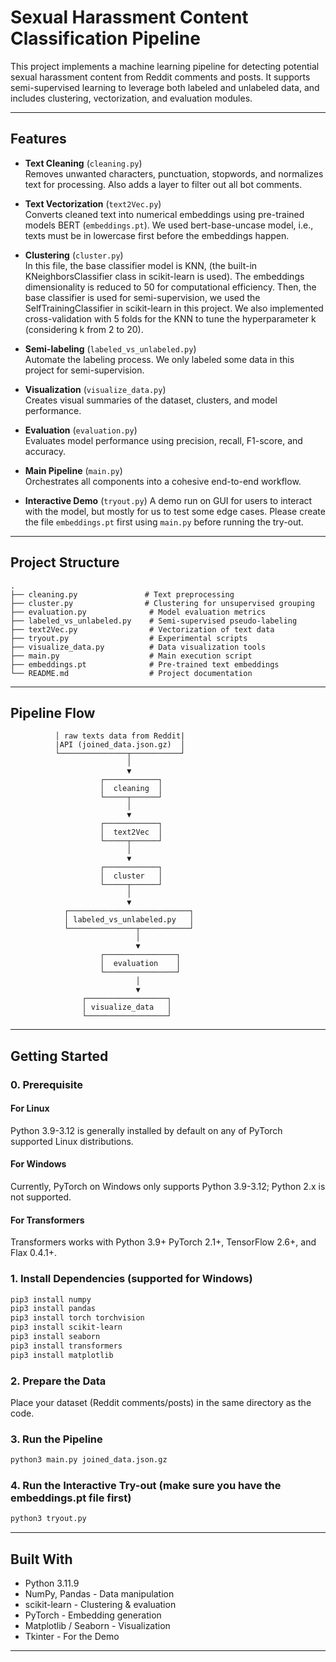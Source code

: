 ﻿# Sexual Harassment Content Classification Pipeline

This project implements a machine learning pipeline for detecting potential sexual harassment content from Reddit comments and posts. It supports semi-supervised learning to leverage both labeled and unlabeled data, and includes clustering, vectorization, and evaluation modules.

---

## Features

- **Text Cleaning** (`cleaning.py`)  
  Removes unwanted characters, punctuation, stopwords, and normalizes text for processing. Also adds 
  a layer to filter out all bot comments.

- **Text Vectorization** (`text2Vec.py`)  
  Converts cleaned text into numerical embeddings using pre-trained models BERT (`embeddings.pt`).
  We used bert-base-uncase model, i.e., texts must be in lowercase first before the embeddings happen.

- **Clustering** (`cluster.py`)  
  In this file, the base classifier model is KNN, (the built-in KNeighborsClassifier class in scikit-learn
  is used). The embeddings dimensionality is reduced to 50 for computational efficiency. Then, the base
  classifier is used for semi-supervision, we used the SelfTrainingClassifier in scikit-learn in this project.
  We also implemented cross-validation with 5 folds for the KNN to tune the hyperparameter k (considering
  k from 2 to 20).

- **Semi-labeling** (`labeled_vs_unlabeled.py`)  
  Automate the labeling process. We only labeled some data in this project for semi-supervision. 

- **Visualization** (`visualize_data.py`)  
  Creates visual summaries of the dataset, clusters, and model performance.

- **Evaluation** (`evaluation.py`)  
  Evaluates model performance using precision, recall, F1-score, and accuracy.

- **Main Pipeline** (`main.py`)  
  Orchestrates all components into a cohesive end-to-end workflow.

- **Interactive Demo** (`tryout.py`)
  A demo run on GUI for users to interact with the model, but mostly for us to test some edge cases.
  Please create the file `embeddings.pt` first using `main.py` before running the try-out.
---

## Project Structure

```plaintext
.
├── cleaning.py               # Text preprocessing
├── cluster.py                # Clustering for unsupervised grouping
├── evaluation.py              # Model evaluation metrics
├── labeled_vs_unlabeled.py    # Semi-supervised pseudo-labeling
├── text2Vec.py                # Vectorization of text data
├── tryout.py                  # Experimental scripts
├── visualize_data.py          # Data visualization tools
├── main.py                    # Main execution script
├── embeddings.pt              # Pre-trained text embeddings
└── README.md                  # Project documentation
```

---

## Pipeline Flow

```       ┌───────────────────────────┐
          │ raw texts data from Reddit|
          |API (joined_data.json.gz)  │
          └───────────────┬───────────┘
                          │
                          ▼
                    ┌────────────┐
                    │  cleaning  │
                    └─────┬──────┘
                          │
                          ▼
                    ┌────────────┐
                    │  text2Vec  │
                    └─────┬──────┘
                          │
                          ▼
                    ┌────────────┐
                    │  cluster   │
                    └─────┬──────┘
                          │
                          ▼
            ┌───────────────────────────┐
            │ labeled_vs_unlabeled.py   │
            └───────────────┬───────────┘
                            │
                            ▼
                    ┌────────────────┐
                    │  evaluation    │
                    └────────────────┘
                            │
                            ▼
                ┌──────────────────┐
                │ visualize_data   │
                └──────────────────┘
```

---

## Getting Started
### 0. Prerequisite
#### For Linux
Python 3.9-3.12 is generally installed by default on any of PyTorch supported Linux distributions. 
#### For Windows
Currently, PyTorch on Windows only supports Python 3.9-3.12; Python 2.x is not supported.

#### For Transformers
Transformers works with Python 3.9+ PyTorch 2.1+, TensorFlow 2.6+, and Flax 0.4.1+.

### 1. Install Dependencies (supported for Windows)
```bash
pip3 install numpy
pip3 install pandas
pip3 install torch torchvision
pip3 install scikit-learn
pip3 install seaborn
pip3 install transformers
pip3 install matplotlib
```

### 2. Prepare the Data
Place your dataset (Reddit comments/posts) in the same directory as the code.

### 3. Run the Pipeline
```bash
python3 main.py joined_data.json.gz
```
### 4. Run the Interactive Try-out (make sure you have the embeddings.pt file first)
```bash
python3 tryout.py
```
---

## Built With

- Python 3.11.9
- NumPy, Pandas - Data manipulation
- scikit-learn - Clustering & evaluation
- PyTorch - Embedding generation
- Matplotlib / Seaborn - Visualization
- Tkinter - For the Demo
---

